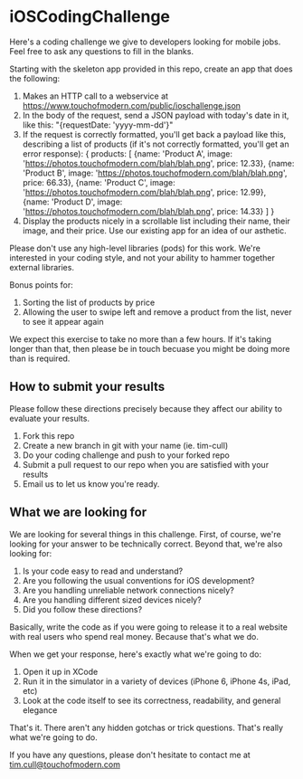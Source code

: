# iOSCodingChallenge

Here's a coding challenge we give to developers looking for mobile jobs.  Feel free to ask any questions to fill in the blanks.

Starting with the skeleton app provided in this repo, create an app that does the following:

1. Makes an HTTP call to a webservice at https://www.touchofmodern.com/public/ioschallenge.json
2. In the body of the request, send a JSON payload with today's date in it, like this: "{requestDate: 'yyyy-mm-dd'}"
3. If the request is correctly formatted, you'll get back a payload like this, describing a list of products (if it's not correctly formatted, you'll get an error response):
{
  products: [
   {name: 'Product A', image: 'https://photos.touchofmodern.com/blah/blah.png', price: 12.33},
 {name: 'Product B', image: 'https://photos.touchofmodern.com/blah/blah.png', price: 66.33},
 {name: 'Product C', image: 'https://photos.touchofmodern.com/blah/blah.png', price: 12.99},
 {name: 'Product D', image: 'https://photos.touchofmodern.com/blah/blah.png', price: 14.33}
  ]
}
4. Display the products nicely in a scrollable list including their name, their image, and their price.  Use our existing app for an idea of our asthetic.

Please don't use any high-level libraries (pods) for this work.  We're interested in your coding style, and not your ability to hammer together external libraries.

Bonus points for:

1. Sorting the list of products by price
2. Allowing the user to swipe left and remove a product from the list, never to see it appear again


We expect this exercise to take no more than a few hours.  If it's taking longer than that, then please be in touch becuase you might be doing more than is required.


## How to submit your results

Please follow these directions precisely because they affect our ability to evaluate your results.

1. Fork this repo
2. Create a new branch in git with your name (ie. tim-cull)
3. Do your coding challenge and push to your forked repo
4. Submit a pull request to our repo when you are satisfied with your results
5. Email us to let us know you're ready.

## What we are looking for

We are looking for several things in this challenge.  First, of course, we're looking for your answer to be technically correct.  Beyond that, we're also looking for:

1. Is your code easy to read and understand?
2. Are you following the usual conventions for iOS development?
3. Are you handling unreliable network connections nicely?
4. Are you handling different sized devices nicely?
4. Did you follow these directions?

Basically, write the code as if you were going to release it to a real website with real users who spend real money.  Because that's what we do.

When we get your response, here's exactly what we're going to do:

1. Open it up in XCode
2. Run it in the simulator in a variety of devices (iPhone 6, iPhone 4s, iPad, etc)
3. Look at the code itself to see its correctness, readability, and general elegance

That's it.  There aren't any hidden gotchas or trick questions.  That's really what we're going to do.

If you have any questions, please don't hesitate to contact me at tim.cull@touchofmodern.com

